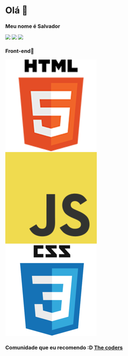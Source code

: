 <head>
  
<h1>Olá 👋</h1>


<h3>Meu nome é Salvador</h3>
<a href=""><img src="https://img.shields.io/badge/-Github-000?style=flat-square&logo=Github&logoColor=white&link=https://github.com/fagnerpsantos"></a>
<a href="https://www.youtube.com/channel/UCWmAUdO3udKDmEXWYN9oMfA"><img src="https://img.shields.io/badge/-YouTube-ff0000?style=flat-square&labelColor=ff0000&logo=youtube&logoColor=white&link=https://www.youtube.com/user/TreinaWeb"></a>
<a href="https://twitter.com/azul179243654"><img src="https://img.shields.io/badge/-Twitter-1ca0f1?style=flat-square&labelColor=1ca0f1&logo=twitter&logoColor=white&link=https://twitter.com/fagnerpsantos"></a>

<h3>Front-end🎨</h3>

<img src="html.png">
<img src="javascript.png">
<img src="css.png">




  <h3>Comunidade que eu recomendo :D <a href="https://discord.gg/y7Xvtk9N3y">The coders</a></h3>

</head>
